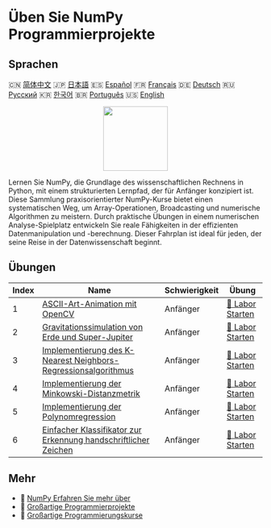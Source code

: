 # Üben Sie NumPy Programmierprojekte

## Sprachen

🇨🇳 [简体中文](README_zh.md) 🇯🇵 [日本語](README_ja.md) 🇪🇸 [Español](README_es.md) 🇫🇷 [Français](README_fr.md) 🇩🇪 [Deutsch](README_de.md) 🇷🇺 [Русский](README_ru.md) 🇰🇷 [한국어](README_ko.md) 🇧🇷 [Português](README_pt.md) 🇺🇸 [English](README.md) 

<div align="center">
<img width="128px" src="https://file.labex.io/path/gdqX0QgXsYjL.png">
</div>

Lernen Sie NumPy, die Grundlage des wissenschaftlichen Rechnens in Python, mit einem strukturierten Lernpfad, der für Anfänger konzipiert ist. Diese Sammlung praxisorientierter NumPy-Kurse bietet einen systematischen Weg, um Array-Operationen, Broadcasting und numerische Algorithmen zu meistern. Durch praktische Übungen in einem numerischen Analyse-Spielplatz entwickeln Sie reale Fähigkeiten in der effizienten Datenmanipulation und -berechnung. Dieser Fahrplan ist ideal für jeden, der seine Reise in der Datenwissenschaft beginnt.

## Übungen

|   Index | Name                                                                                                                                                          | Schwierigkeit   | Übung                                                                                                           |
|---------|---------------------------------------------------------------------------------------------------------------------------------------------------------------|-----------------|-----------------------------------------------------------------------------------------------------------------|
|       1 | [ASCII-Art-Animation mit OpenCV](https://labex.io/de/courses/project-ascii-art-animation-with-opencv)                                                         | Anfänger        | [🚀 Labor Starten](https://labex.io/de/courses/project-ascii-art-animation-with-opencv)                         |
|       2 | [Gravitationssimulation von Erde und Super-Jupiter](https://labex.io/de/courses/project-gravitational-simulation-of-earth-and-super-jupiter)                  | Anfänger        | [🚀 Labor Starten](https://labex.io/de/courses/project-gravitational-simulation-of-earth-and-super-jupiter)     |
|       3 | [Implementierung des K-Nearest Neighbors-Regressionsalgorithmus](https://labex.io/de/courses/project-k-nearest-neighbors-regression-algorithm-implementation) | Anfänger        | [🚀 Labor Starten](https://labex.io/de/courses/project-k-nearest-neighbors-regression-algorithm-implementation) |
|       4 | [Implementierung der Minkowski-Distanzmetrik](https://labex.io/de/courses/project-implementing-minkowski-distance-metric)                                     | Anfänger        | [🚀 Labor Starten](https://labex.io/de/courses/project-implementing-minkowski-distance-metric)                  |
|       5 | [Implementierung der Polynomregression](https://labex.io/de/courses/project-polynomial-regression-implementation-and-application)                             | Anfänger        | [🚀 Labor Starten](https://labex.io/de/courses/project-polynomial-regression-implementation-and-application)    |
|       6 | [Einfacher Klassifikator zur Erkennung handschriftlicher Zeichen](https://labex.io/de/courses/project-simple-handwritten-character-recognition-classifier)    | Anfänger        | [🚀 Labor Starten](https://labex.io/de/courses/project-simple-handwritten-character-recognition-classifier)     |

## Mehr

- 🔗 [NumPy Erfahren Sie mehr über](https://labex.io/de/skilltrees/numpy)
- 🔗 [Großartige Programmierprojekte](https://github.com/labex-labs/awesome-programming-projects)
- 🔗 [Großartige Programmierungskurse](https://github.com/labex-labs/awesome-programming-courses)

